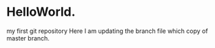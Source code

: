 # HelloWorld.
my first git repository
Here I am updating the branch file which copy of master branch.
